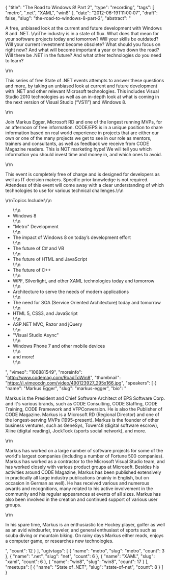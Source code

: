 {
  "title": "The Road to Windows 8! Part 2",
  "type": "recording",
  "tags": [
    "metro",
    ".net",
    "XAML",
    "win8"
  ],
  "date": "2012-06-19T11:00:07",
  "draft": false,
  "slug": "the-road-to-windows-8-part-2",
  "abstract": "<p>A free, unbiased look at the current and future development with Windows 8 and .NET. \r\nThe industry is in a state of flux. What does that mean for your software projects today and tomorrow? Will your skills be outdated? Will your current investment become obsolete? What should you focus on right now? And what will become important a year or two down the road? Will there be .NET in the future? And what other technologies do you need to learn?</p>\r\n<p>This series of free State of .NET events attempts to answer these questions and more, by taking an unbiased look at current and future development with .NET and other relevant Microsoft technologies. This includes Visual Studio 2010 technologies as well as an in-depth look at what is coming in the next version of Visual Studio (“VS11”) and Windows 8.</p>\r\n<p>Join Markus Egger, Microsoft RD and one of the longest running MVPs, for an afternoon of free information. CODE/EPS is in a unique position to share information based on real world experience in projects that are either our own or one of the many projects we get to see in our role as mentors, trainers and consultants, as well as feedback we receive from CODE Magazine readers. This is NOT marketing hype! We will tell you which information you should invest time and money in, and which ones to avoid.</p>\r\n<p>This event is completely free of charge and is designed for developers as well as IT decision makers. Specific prior knowledge is not required. Attendees of this event will come away with a clear understanding of which technologies to use for various technical challenges.\r\n</p>\r\nTopics Include:\r\n<ul>\r\n<li>Windows 8</li>\r\n<li>\"Metro\" Development</li>\r\n<li>The impact of Windows 8 on today’s development effort</li>\r\n<li>The future of C# and VB</li>\r\n<li>The future of HTML and JavaScript</li>\r\n<li>The future of C++</li>\r\n<li>WPF, Silverlight, and other XAML technologies today and tomorrow</li>\r\n<li>Architecture to serve the needs of modern applications</li>\r\n<li>The need for SOA (Service Oriented Architecture) today and tomorrow</li>\r\n<li>HTML 5, CSS3, and JavaScript</li>\r\n<li>ASP.NET MVC, Razor and jQuery</li>\r\n<li>\"Visual Studio Async\"</li>\r\n<li>Windows Phone 7 and other mobile devices</li>\r\n<li>and more!</li>\r\n</ul>",
  "vimeo": "106881549",
  "moreinfo": "http://www.codemag.com/RoadToWin8",
  "thumbnail": "https://i.vimeocdn.com/video/490123927_295x166.jpg",
  "speakers": [
    {
      "name": "Markus Egger",
      "slug": "markus-egger",
      "bio": "<p>Markus is the President and Chief Software Architect of EPS Software Corp. and it's various brands, such as CODE Consulting, CODE Staffing, CODE Training, CODE Framework and VFPConversion. He is also the Publisher of CODE Magazine. Markus is a Microsoft RD (Regional Director) and one of the longest-serving MVPs (1995-present). Markus is the founder of other business ventures, such as GeneSys, Tower48 (digital software escrow), Xiine (digital reading), JockTock (sports social network), and more.</p>\r\n<p>Markus has worked on a large number of software projects for some of the world's largest companies (including a number of Fortune 500 companies). Markus has worked as a contractor to the Microsoft Visual Studio team, and has worked closely with various product groups at Microsoft. Besides his activities around CODE Magazine, Markus has been published extensively in practically all large industry publications (mainly in English, but on occasion in German as well). He has received various and numerous awards and recognitions, many related to his active involvement in the community and his regular appearances at events of all sizes. Markus has also been involved in the creation and continued support of various user groups.</p>\r\n<p>In his spare time, Markus is an enthusiastic Ice Hockey player, golfer as well as an avid windsurfer, traveler, and general enthusiast of sports such as scuba diving or mountain biking. On rainy days Markus either reads, enjoys a computer game, or researches new technologies.</p>",
      "count": 12
    }
  ],
  "ugtvtags": [
    {
      "name": "metro",
      "slug": "metro",
      "count": 3
    },
    {
      "name": ".net",
      "slug": "net",
      "count": 6
    },
    {
      "name": "XAML",
      "slug": "xaml",
      "count": 6
    },
    {
      "name": "win8",
      "slug": "win8",
      "count": 17
    }
  ],
  "meetups": [
    {
      "name": "State of .NET",
      "slug": "state-of-net",
      "count": 8
    }
  ]
}